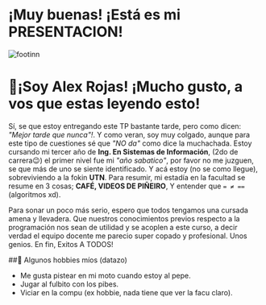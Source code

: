 
# ¡Muy buenas! ¡Está es mi PRESENTACION!

![footinn](https://github.com/user-attachments/assets/5e1f2b6b-f0bf-4703-950b-df0f2fa4f8fa)

# 🧐¡Soy Alex Rojas! ¡Mucho gusto, a vos que estas leyendo esto! 
Sí, se que estoy entregando este TP bastante tarde, pero como dicen: *"Mejor tarde que nunca"!*. Y como veran, soy muy colgado, aunque
para este tipo de cuestiones sé que *"NO da"* como dice la muchachada. Estoy cursando mi tercer año de __Ing. En Sistemas de Información__, (2do de carrera😉) el primer nivel fue mi _"año sabatico"_, por favor no me juzguen, se que más de uno se siente identificado. 
Y acá estoy (no se como llegue), sobreviviendo a la fokin __UTN__. Para resumir, mi estadía en la facultad se resume en 3 cosas; __CAFÉ, VIDEOS DE PIÑEIRO__, Y entender que  `= ≠ ==`(algoritmos xd).

  Para sonar un poco más serio, espero que todos tengamos una cursada amena y llevadera. Que nuestros conocimientos previos respecto a la programación nos sean de utilidad y se acoplen a este curso, a decir verdad el equipo docente me parecio
  super copado y profesional. Unos genios. En fin, Exitos A TODOS!

##🚀 Algunos hobbies míos (datazo)

* Me gusta pistear en mi moto cuando estoy al pepe.  
* Jugar al fulbito con los pibes.  
* Viciar en la compu (ex hobbie, nada tiene que ver la facu claro).
